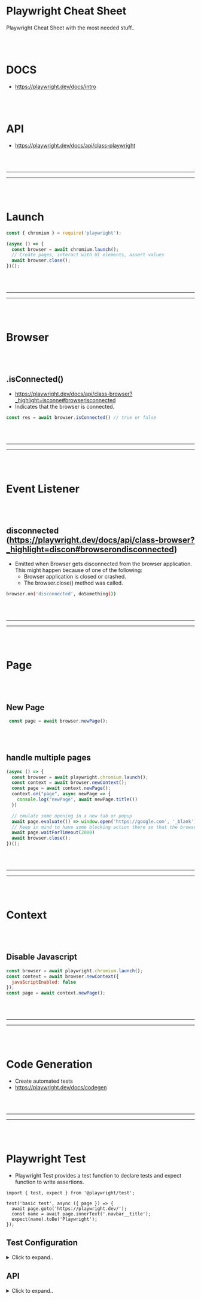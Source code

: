 # Playwright Cheat Sheet
Playwright Cheat Sheet with the most needed stuff..


<br><br>

# DOCS
- https://playwright.dev/docs/intro

<br><br>

# API
- https://playwright.dev/docs/api/class-playwright


















<br><br>
_________________________________________________
_________________________________________________
<br><br>


# Launch
```javascript
const { chromium } = require('playwright');

(async () => {
  const browser = await chromium.launch();
  // Create pages, interact with UI elements, assert values
  await browser.close();
})();
```



















<br><br>
 _____________________________________________________
 _____________________________________________________
<br><br>



# Browser

<br><br>

## .isConnected()
- https://playwright.dev/docs/api/class-browser?_highlight=isconne#browserisconnected
- Indicates that the browser is connected.
```javascript
const res = await browser.isConnected() // true or false
```  





























<br><br>
 _____________________________________________________
 _____________________________________________________
<br><br>



# Event Listener

<br><br>

## disconnected (https://playwright.dev/docs/api/class-browser?_highlight=discon#browserondisconnected)
- Emitted when Browser gets disconnected from the browser application. This might happen because of one of the following:
  - Browser application is closed or crashed.
  - The browser.close() method was called.
```bash
browser.on('disconnected', doSomething())
```








































<br><br>
_________________________________________________
_________________________________________________
<br><br>


# Page


<br><br>


## New Page
```javascript
 const page = await browser.newPage();
```

<br><br>

## handle multiple pages
```javascript
(async () => {
  const browser = await playwright.chromium.launch();
  const context = await browser.newContext();
  const page = await context.newPage();
  context.on("page", async newPage => {
    console.log("newPage", await newPage.title())
  })

  // emulate some opening in a new tab or popup
  await page.evaluate(() => window.open('https://google.com', '_blank'))
  // Keep in mind to have some blocking action there so that the browser won't be closed. In this case we are just waiting 2 seconds.
  await page.waitForTimeout(2000)
  await browser.close();
})();
```









































<br><br>
_________________________________________________
_________________________________________________
<br><br>


# Context


<br><br>


## Disable Javascript
```javascript
const browser = await playwright.chromium.launch();
const context = await browser.newContext({
  javaScriptEnabled: false
});
const page = await context.newPage();
```



















<br><br>
_________________________________________________
_________________________________________________
<br><br>


# Code Generation
- Create automated tests
- https://playwright.dev/docs/codegen






















<br><br>
_________________________________________________
_________________________________________________
<br><br>




# Playwright Test
- Playwright Test provides a test function to declare tests and expect function to write assertions.

```
import { test, expect } from '@playwright/test';

test('basic test', async ({ page }) => {
  await page.goto('https://playwright.dev/');
  const name = await page.innerText('.navbar__title');
  expect(name).toBe('Playwright');
});
```









## Test Configuration

<details><summary>Click to expand..</summary>


## Grundlegende Konfiguration (`Basic Configuration`)

Einige der gebräuchlichsten Konfigurationsoptionen.

```typescript
// playwright.config.ts
import { defineConfig, devices } from '@playwright/test';

export default defineConfig({
  // Verzeichnis für Testdateien, relativ zu dieser Konfigurationsdatei.
  testDir: 'tests',

  // Alle Tests parallel ausführen.
  fullyParallel: true,

  // Build auf CI fehlschlagen lassen, wenn versehentlich test.only im Quellcode vergessen wurde.
  forbidOnly: !!process.env.CI,

  // Wiederholungsversuche nur auf CI.
  retries: process.env.CI ? 2 : 0,

  // Parallele Tests auf CI deaktivieren (Anzahl der Worker begrenzen).
  workers: process.env.CI ? 1 : undefined,

  // Zu verwendender Reporter.
  reporter: 'html',

  use: {
    // Basis-URL für Aktionen wie `await page.goto('/')`.
    baseURL: 'http://localhost:3000',

    // Trace sammeln, wenn ein fehlgeschlagener Test wiederholt wird.
    trace: 'on-first-retry',
  },
  // Projekte für wichtige Browser konfigurieren.
  projects: [
    {
      name: 'chromium',
      use: { ...devices['Desktop Chrome'] },
    },
    // Weitere Browser wie Firefox, WebKit können hier hinzugefügt werden
    // {
    //   name: 'firefox',
    //   use: { ...devices['Desktop Firefox'] },
    // },
    // {
    //   name: 'webkit',
    //   use: { ...devices['Desktop Safari'] },
    // },
  ],
  // Lokalen Entwicklungsserver vor dem Start der Tests ausführen.
  webServer: {
    command: 'npm run start',
    url: 'http://localhost:3000',
    reuseExistingServer: !process.env.CI,
  },
});
```

| Option                   | Beschreibung                                                                                                                                                              |
| :----------------------- | :------------------------------------------------------------------------------------------------------------------------------------------------------------------------ |
| `testConfig.testDir`     | Verzeichnis mit den Testdateien.                                                                                                                                          |
| `testConfig.fullyParallel`| Lässt alle Tests in allen Dateien parallel laufen. Siehe [Parallelism and Sharding](https://playwright.dev/docs/test-parallel) für mehr Details.                         |
| `testConfig.forbidOnly`  | Ob mit einem Fehler beendet werden soll, wenn Tests als `test.only` markiert sind. Nützlich auf CI.                                                                         |
| `testConfig.retries`     | Die maximale Anzahl von Wiederholungsversuchen pro Test. Siehe [Test Retries](https://playwright.dev/docs/test-retries) für mehr Details.                                  |
| `testConfig.workers`     | Die maximale Anzahl gleichzeitiger Worker-Prozesse für die Parallelisierung von Tests. Kann auch als Prozentsatz der logischen CPU-Kerne festgelegt werden, z.B. `'50%'`. Siehe [Parallelism and Sharding](https://playwright.dev/docs/test-parallel). |
| `testConfig.reporter`    | Zu verwendender Reporter. Siehe [Test Reporters](https://playwright.dev/docs/test-reporters) für verfügbare Reporter.                                                     |
| `testConfig.use`         | Globaler Satz von Optionen, die an `BrowserContext` und `Page` übergeben werden. Optionen in `use{}`.                                                                     |
| `testConfig.projects`    | Tests in mehreren Konfigurationen oder auf mehreren Browsern ausführen.                                                                                                   |
| `testConfig.webServer`   | Um einen Server während der Tests zu starten, verwende die `webServer`-Option.                                                                                           |

---

## Tests Filtern (`Filtering Tests`)

Filtere Tests nach Glob-Mustern oder regulären Ausdrücken.

```typescript
// playwright.config.ts
import { defineConfig } from '@playwright/test';

export default defineConfig({
  // Glob-Muster oder reguläre Ausdrücke, um Testdateien zu ignorieren.
  testIgnore: '*test-assets', // z.B. '*test-assets/**' oder /.*test-assets.*/

  // Glob-Muster oder reguläre Ausdrücke, die auf Testdateien passen.
  testMatch: '*todo-tests/*.spec.ts', // z.B. /.*todo-tests\/.*\.spec\.ts/
});
```

| Option                  | Beschreibung                                                                                                                                                           |
| :---------------------- | :--------------------------------------------------------------------------------------------------------------------------------------------------------------------- |
| `testConfig.testIgnore` | Glob-Muster oder reguläre Ausdrücke, die beim Suchen nach Testdateien ignoriert werden sollen. Zum Beispiel `'*test-assets'` oder `['**/test-assets/**', '**/data/**']`. |
| `testConfig.testMatch`  | Glob-Muster oder reguläre Ausdrücke, die auf Testdateien passen. Zum Beispiel `'*todo-tests/*.spec.ts'`. Standardmäßig führt Playwright `.*(test\|spec)\.(js\|ts\|mjs)` Dateien aus. |

---

## Erweiterte Konfiguration (`Advanced Configuration`)

```typescript
// playwright.config.ts
import { defineConfig } from '@playwright/test';

export default defineConfig({
  // Ordner für Testartefakte wie Screenshots, Videos, Traces usw.
  outputDir: 'test-results',

  // Pfad zu den globalen Setup-Dateien.
  globalSetup: require.resolve('./global-setup'), // z.B. './global-setup.ts'

  // Pfad zu den globalen Teardown-Dateien.
  globalTeardown: require.resolve('./global-teardown'), // z.B. './global-teardown.ts'

  // Jeder Test erhält 30 Sekunden Zeit.
  timeout: 30000, // 30 Sekunden
});
```

| Option                     | Beschreibung                                                                                                                                                                                                |
| :------------------------- | :---------------------------------------------------------------------------------------------------------------------------------------------------------------------------------------------------------- |
| `testConfig.outputDir`     | Ordner für Testartefakte wie Screenshots, Videos, Traces usw. Standardmäßig `test-results`.                                                                                                               |
| `testConfig.globalSetup`   | Pfad zur globalen Setup-Datei. Diese Datei wird vor allen Tests `require`d und ausgeführt. Sie muss eine einzelne Funktion exportieren (kann `async` sein).                                                  |
| `testConfig.globalTeardown`| Pfad zur globalen Teardown-Datei. Diese Datei wird nach allen Tests `require`d und ausgeführt. Sie muss eine einzelne Funktion exportieren (kann `async` sein).                                                |
| `testConfig.timeout`       | Playwright erzwingt ein Timeout für jeden Test, standardmäßig 30 Sekunden. Die vom Test selbst, von Test-Fixtures und `beforeEach`-Hooks verbrachte Zeit ist im Test-Timeout enthalten. `0` deaktiviert das Timeout. |

---

## Expect-Optionen (`Expect Options`)

Konfiguration für die `expect`-Assertionsbibliothek.

```typescript
// playwright.config.ts
import { defineConfig } from '@playwright/test';

export default defineConfig({
  expect: {
    // Maximale Zeit, die expect() auf die Erfüllung der Bedingung warten soll.
    timeout: 5000, // 5 Sekunden

    toHaveScreenshot: {
      // Eine akzeptable Anzahl von Pixeln, die unterschiedlich sein dürfen, standardmäßig nicht gesetzt.
      maxDiffPixels: 10,
    },

    toMatchSnapshot: {
      // Ein akzeptables Verhältnis von unterschiedlichen Pixeln zur
      // Gesamtanzahl der Pixel, zwischen 0 und 1.
      maxDiffPixelRatio: 0.1,
    },
  },
});
```

| Option                                    | Beschreibung                                                                                                                                                                                                                       |
| :---------------------------------------- | :--------------------------------------------------------------------------------------------------------------------------------------------------------------------------------------------------------------------------------- |
| `testConfig.expect.timeout`               | Web-First-Assertions wie `expect(locator).toHaveText()` haben standardmäßig ein separates Timeout von 5 Sekunden. Dies ist die maximale Zeit, die `expect()` auf die Erfüllung der Bedingung warten soll. [Mehr erfahren](https://playwright.dev/docs/test-timeouts). |
| `testConfig.expect.toHaveScreenshot`      | Konfiguration für die Methode `expect(locatorOrPage).toHaveScreenshot()`. Enthält Optionen wie `maxDiffPixels`, `maxDiffPixelRatio`, `threshold`.                                                                                 |
| `testConfig.expect.toHaveScreenshot.maxDiffPixels` | Eine akzeptable absolute Anzahl von Pixeln, die unterschiedlich sein dürfen.                                                                                                                                                   |
| `testConfig.expect.toMatchSnapshot`       | Konfiguration für die Methode `expect(value).toMatchSnapshot()`. Enthält Optionen wie `maxDiffPixels`, `maxDiffPixelRatio`, `threshold`.                                                                                           |
| `testConfig.expect.toMatchSnapshot.maxDiffPixelRatio` | Ein akzeptables Verhältnis (zwischen 0 und 1) von unterschiedlichen Pixeln zur Gesamtanzahl der Pixel.                                                                                                                   |


</details>





## API

<details><summary>Click to expand..</summary>

## Grundlagen

**Import:**
```javascript
import { test, expect } from '@playwright/test';
```

**Beispielhafter Test:**
```javascript
test('basic test', async ({ page }) => {
  await page.goto('https://playwright.dev/');
  const name = await page.innerText('.navbar__title');
  expect(name).toBe('Playwright');
});
```

---

## `test` (Methode)
_Hinzugefügt in: v1.10_

Deklariert einen Test.

### Signaturen
```javascript
test(title, body)
test(title, details, body)
```

### Usage
```javascript
import { test, expect } from '@playwright/test';

test('basic test', async ({ page }) => {
  await page.goto('https://playwright.dev/');
  // ...
});
```

### Tags
Tests können durch zusätzliche Testdetails getaggt werden. Alternativ können Tags in den Testtitel aufgenommen werden. Jeder Tag muss mit `@` beginnen.

```javascript
import { test, expect } from '@playwright/test';

test('basic test', {
  tag: '@smoke',
}, async ({ page }) => {
  await page.goto('https://playwright.dev/');
  // ...
});

test('another test @smoke', async ({ page }) => {
  await page.goto('https://playwright.dev/');
  // ...
});
```
Test-Tags werden im Testbericht angezeigt und sind über `TestCase.tags` für benutzerdefinierte Reporter verfügbar.
Tests können über ihre Tags gefiltert werden:
*   In der Kommandozeile.
*   In der Konfiguration mit `testConfig.grep` und `testProject.grep`.
*   [Mehr über Tagging erfahren](https://playwright.dev/docs/test-annotations#tagging).

### Annotations
Tests können durch zusätzliche Testdetails annotiert werden.

```javascript
import { test, expect } from '@playwright/test';

test('basic test', {
  annotation: {
    type: 'issue',
    description: 'https://github.com/microsoft/playwright/issues/23180',
  },
}, async ({ page }) => {
  await page.goto('https://playwright.dev/');
  // ...
});
```
Test-Annotationen werden im Testbericht angezeigt und sind über `TestCase.annotations` für benutzerdefinierte Reporter verfügbar. Annotationen können auch zur Laufzeit durch Manipulation von `testInfo.annotations` hinzugefügt werden.
*   [Mehr über Test-Annotationen erfahren](https://playwright.dev/docs/test-annotations).

### Argumente
*   **`title`**: `string`
    *   Testtitel.
*   **`details`**: `Object` (optional) _Hinzugefügt in: v1.42_
    *   Zusätzliche Testdetails.
    *   **`tag`**: `string | Array<string>` (optional)
        *   Ein oder mehrere Tags.
    *   **`annotation`**: `Object | Array<Object>` (optional)
        *   Eine oder mehrere Annotationen.
        *   **`type`**: `string`
            *   Annotationstyp, z.B. 'issue'.
        *   **`description`**: `string` (optional)
            *   Optionale Annotationsbeschreibung, z.B. eine Issue-URL.
*   **`body`**: `function(Fixtures, TestInfo)`
    *   Testkörper, der ein oder zwei Argumente akzeptiert: ein Objekt mit Fixtures und optional `TestInfo`.

---

## `test.afterAll` (Hook)
_Hinzugefügt in: v1.10_

Deklariert einen `afterAll`-Hook, der einmal pro Worker nach allen Tests ausgeführt wird.
*   Wenn in einer Testdatei aufgerufen, läuft er nach allen Tests in dieser Datei.
*   Wenn innerhalb einer `test.describe()`-Gruppe aufgerufen, läuft er nach allen Tests in dieser Gruppe.

### Signaturen
```javascript
test.afterAll(hookFunction)
test.afterAll(title, hookFunction)
```

### Usage
```javascript
test.afterAll(async () => {
  console.log('Done with tests');
  // ...
});

// Alternativ mit Titel:
test.afterAll('Teardown', async () => {
  console.log('Done with tests');
  // ...
});
```

### Argumente
*   **`title`**: `string` (optional) _Hinzugefügt in: v1.38_
    *   Hook-Titel.
*   **`hookFunction`**: `function(Fixtures, TestInfo)`
    *   Hook-Funktion, die ein oder zwei Argumente akzeptiert: ein Objekt mit Worker-Fixtures und optional `TestInfo`.

### Details
*   Mehrere `afterAll`-Hooks werden in der Reihenfolge ihrer Registrierung ausgeführt.
*   Der Worker-Prozess wird bei Testfehlschlägen neu gestartet, und der `afterAll`-Hook läuft erneut im neuen Worker. [Mehr über Worker und Fehlschläge](https://playwright.dev/docs/test-parallel#worker-process-isolation).
*   Playwright führt weiterhin alle anwendbaren Hooks aus, auch wenn einige fehlgeschlagen sind.

---

## `test.afterEach` (Hook)
_Hinzugefügt in: v1.10_

Deklariert einen `afterEach`-Hook, der nach jedem Test ausgeführt wird.
*   Wenn in einer Testdatei aufgerufen, läuft er nach jedem Test in dieser Datei.
*   Wenn innerhalb einer `test.describe()`-Gruppe aufgerufen, läuft er nach jedem Test in dieser Gruppe.
*   Kann auf dieselben Fixtures wie der Testkörper und auf das `TestInfo`-Objekt zugreifen.

### Signaturen
```javascript
test.afterEach(hookFunction)
test.afterEach(title, hookFunction)
```

### Usage
```javascript
// example.spec.ts
import { test, expect } from '@playwright/test';

test.afterEach(async ({ page }, testInfo) => { // Korrigiert, um testInfo zu verwenden
  console.log(`Finished ${testInfo.title} with status ${testInfo.status}`);

  if (testInfo.status !== testInfo.expectedStatus)
    console.log(`Did not run as expected, ended up at ${page.url()}`);
});

test('my test', async ({ page }) => {
  // ...
});

// Alternativ mit Titel:
test.afterEach('Status check', async ({ page }, testInfo) => { // Korrigiert, um testInfo zu verwenden
  if (testInfo.status !== testInfo.expectedStatus)
    console.log(`Did not run as expected, ended up at ${page.url()}`);
});
```

### Argumente
*   **`title`**: `string` (optional) _Hinzugefügt in: v1.38_
    *   Hook-Titel.
*   **`hookFunction`**: `function(Fixtures, TestInfo)`
    *   Hook-Funktion, die ein oder zwei Argumente akzeptiert: ein Objekt mit Fixtures und optional `TestInfo`.

### Details
*   Mehrere `afterEach`-Hooks werden in der Reihenfolge ihrer Registrierung ausgeführt.
*   Playwright führt weiterhin alle anwendbaren Hooks aus, auch wenn einige fehlgeschlagen sind.

---

## `test.beforeAll` (Hook)
_Hinzugefügt in: v1.10_

Deklariert einen `beforeAll`-Hook, der einmal pro Worker-Prozess vor allen Tests ausgeführt wird.
*   Wenn in einer Testdatei aufgerufen, läuft er vor allen Tests in dieser Datei.
*   Wenn innerhalb einer `test.describe()`-Gruppe aufgerufen, läuft er vor allen Tests in dieser Gruppe.
*   `test.afterAll()` kann verwendet werden, um Ressourcen abzubauen, die in `beforeAll` eingerichtet wurden.

### Signaturen
```javascript
test.beforeAll(hookFunction)
test.beforeAll(title, hookFunction)
```

### Usage
```javascript
// example.spec.ts
import { test, expect } from '@playwright/test';

test.beforeAll(async () => {
  console.log('Before tests');
});

test.afterAll(async () => {
  console.log('After tests');
});

test('my test', async ({ page }) => {
  // ...
});

// Alternativ mit Titel:
test.beforeAll('Setup', async () => {
  console.log('Before tests');
});
```

### Argumente
*   **`title`**: `string` (optional) _Hinzugefügt in: v1.38_
    *   Hook-Titel.
*   **`hookFunction`**: `function(Fixtures, TestInfo)`
    *   Hook-Funktion, die ein oder zwei Argumente akzeptiert: ein Objekt mit Worker-Fixtures und optional `TestInfo`.

### Details
*   Mehrere `beforeAll`-Hooks werden in der Reihenfolge ihrer Registrierung ausgeführt.
*   Der Worker-Prozess wird bei Testfehlschlägen neu gestartet, und der `beforeAll`-Hook läuft erneut im neuen Worker. [Mehr über Worker und Fehlschläge](https://playwright.dev/docs/test-parallel#worker-process-isolation).
*   Playwright führt weiterhin alle anwendbaren Hooks aus, auch wenn einige fehlgeschlagen sind.

---

## `test.beforeEach` (Hook)
_Hinzugefügt in: v1.10_

Deklariert einen `beforeEach`-Hook, der vor jedem Test ausgeführt wird.
*   Wenn in einer Testdatei aufgerufen, läuft er vor jedem Test in dieser Datei.
*   Wenn innerhalb einer `test.describe()`-Gruppe aufgerufen, läuft er vor jedem Test in dieser Gruppe.
*   Kann auf dieselben Fixtures wie der Testkörper und auf das `TestInfo`-Objekt zugreifen.
*   `test.afterEach()` kann verwendet werden, um Ressourcen abzubauen, die in `beforeEach` eingerichtet wurden.

### Signaturen
```javascript
test.beforeEach(hookFunction)
test.beforeEach(title, hookFunction)
```

### Usage
```javascript
// example.spec.ts
import { test, expect } from '@playwright/test';

test.beforeEach(async ({ page }, testInfo) => { // Korrigiert, um testInfo zu verwenden
  console.log(`Running ${testInfo.title}`);
  await page.goto('https://my.start.url/');
});

test('my test', async ({ page }) => {
  expect(page.url()).toBe('https://my.start.url/');
});

// Alternativ mit Titel:
test.beforeEach('Open start URL', async ({ page }, testInfo) => { // Korrigiert, um testInfo zu verwenden
  console.log(`Running ${testInfo.title}`);
  await page.goto('https://my.start.url/');
});
```

### Argumente
*   **`title`**: `string` (optional) _Hinzugefügt in: v1.38_
    *   Hook-Titel.
*   **`hookFunction`**: `function(Fixtures, TestInfo)`
    *   Hook-Funktion, die ein oder zwei Argumente akzeptiert: ein Objekt mit Fixtures und optional `TestInfo`.

### Details
*   Mehrere `beforeEach`-Hooks werden in der Reihenfolge ihrer Registrierung ausgeführt.
*   Playwright führt weiterhin alle anwendbaren Hooks aus, auch wenn einige fehlgeschlagen sind.

---

## `test.describe` (Methode)
_Hinzugefügt in: v1.10_

Deklariert eine Gruppe von Tests.

### Signaturen
```javascript
test.describe(title, callback)
test.describe(callback)
test.describe(title, details, callback)
```

### Usage
**Gruppe mit Titel:**
```javascript
test.describe('two tests', () => {
  test('one', async ({ page }) => {
    // ...
  });

  test('two', async ({ page }) => {
    // ...
  });
});
```

**Anonyme Gruppe:**
Nützlich, um einer Gruppe von Tests eine gemeinsame Option mit `test.use()` zu geben.
```javascript
test.describe(() => {
  test.use({ colorScheme: 'dark' });

  test('one', async ({ page }) => {
    // ...
  });

  test('two', async ({ page }) => {
    // ...
  });
});
```

### Tags
Alle Tests in einer Gruppe können durch zusätzliche Details getaggt werden. Jeder Tag muss mit `@` beginnen.
```javascript
import { test, expect } from '@playwright/test';

test.describe('two tagged tests', {
  tag: '@smoke',
}, () => {
  test('one', async ({ page }) => {
    // ...
  });

  test('two', async ({ page }) => {
    // ...
  });
});
```
*   [Mehr über Tagging erfahren](https://playwright.dev/docs/test-annotations#tagging).

### Annotations
Alle Tests in einer Gruppe können durch zusätzliche Details annotiert werden.
```javascript
import { test, expect } from '@playwright/test';

test.describe('two annotated tests', {
  annotation: {
    type: 'issue',
    description: 'https://github.com/microsoft/playwright/issues/23180',
  },
}, () => {
  test('one', async ({ page }) => {
    // ...
  });

  test('two', async ({ page }) => {
    // ...
  });
});
```
*   [Mehr über Test-Annotationen erfahren](https://playwright.dev/docs/test-annotations).

### Argumente
*   **`title`**: `string` (optional)
    *   Gruppentitel.
*   **`details`**: `Object` (optional) _Hinzugefügt in: v1.42_
    *   Zusätzliche Details für alle Tests in der Gruppe.
    *   **`tag`**: `string | Array<string>` (optional)
    *   **`annotation`**: `Object | Array<Object>` (optional)
        *   **`type`**: `string`
        *   **`description`**: `string` (optional)
*   **`callback`**: `function`
    *   Ein Callback, der sofort beim Aufruf von `test.describe()` ausgeführt wird. Alle in diesem Callback deklarierten Tests gehören zur Gruppe.

---

## `test.describe.configure` (Methode)
_Hinzugefügt in: v1.10_

Konfiguriert den umschließenden Geltungsbereich. Kann auf oberster Ebene oder innerhalb eines `describe` ausgeführt werden. Die Konfiguration gilt für den gesamten Geltungsbereich, unabhängig davon, ob sie vor oder nach der Testdeklaration ausgeführt wird.
*   [Mehr über Ausführungsmodi](https://playwright.dev/docs/test-parallel#execution-modes).

### Usage
**Tests parallel ausführen:**
```javascript
// Alle Tests in der Datei gleichzeitig mit parallelen Workern ausführen.
test.describe.configure({ mode: 'parallel' });
test('runs in parallel 1', async ({ page }) => {});
test('runs in parallel 2', async ({ page }) => {});
```

**Tests in Reihenfolge ausführen, jeden fehlgeschlagenen Test unabhängig wiederholen (Standardmodus):**
```javascript
// Tests in dieser Datei laufen nacheinander. Wiederholungen, falls vorhanden, laufen unabhängig.
test.describe.configure({ mode: 'default' });
test('runs first', async ({ page }) => {});
test('runs second', async ({ page }) => {});
```

**Tests seriell ausführen, Wiederholung von Anfang an. Wenn ein serieller Test fehlschlägt, werden alle nachfolgenden Tests übersprungen:**
> **Hinweis:** Die serielle Ausführung wird nicht empfohlen. Es ist normalerweise besser, Tests isoliert zu gestalten, damit sie unabhängig ausgeführt werden können.
```javascript
// Tests als voneinander abhängig annotieren.
test.describe.configure({ mode: 'serial' });
test('runs first', async ({ page }) => {});
test('runs second', async ({ page }) => {});
```

**Wiederholungen und Timeout für jeden Test konfigurieren:**
```javascript
// Jeder Test in der Datei wird zweimal wiederholt und hat ein Timeout von 20 Sekunden.
test.describe.configure({ retries: 2, timeout: 20000 }); // 20_000 ist 20000
test('runs first', async ({ page }) => {});
test('runs second', async ({ page }) => {});
```

**Mehrere `describe`-Blöcke parallel ausführen, aber Tests innerhalb jedes `describe`-Blocks in Reihenfolge:**
```javascript
test.describe.configure({ mode: 'parallel' });

test.describe('A, runs in parallel with B', () => {
  test.describe.configure({ mode: 'default' });
  test('in order A1', async ({ page }) => {});
  test('in order A2', async ({ page }) => {});
});

test.describe('B, runs in parallel with A', () => {
  test.describe.configure({ mode: 'default' });
  test('in order B1', async ({ page }) => {});
  test('in order B2', async ({ page }) => {});
});
```

### Argumente
*   **`options`**: `Object` (optional)
    *   **`mode`**: `"default" | "parallel" | "serial"` (optional)
        *   Ausführungsmodus. [Mehr erfahren](https://playwright.dev/docs/test-parallel#execution-modes).
    *   **`retries`**: `number` (optional) _Hinzugefügt in: v1.28_
        *   Die Anzahl der Wiederholungen für jeden Test.
    *   **`timeout`**: `number` (optional) _Hinzugefügt in: v1.28_
        *   Timeout für jeden Test in Millisekunden. Überschreibt `testProject.timeout` und `testConfig.timeout`.

---

## `test.describe.fixme` (Methode)
_Hinzugefügt in: v1.25_

Deklariert eine Testgruppe ähnlich wie `test.describe()`. Tests in dieser Gruppe werden als "fixme" markiert und nicht ausgeführt.

### Signaturen
```javascript
test.describe.fixme(title, callback)
test.describe.fixme(callback)
test.describe.fixme(title, details, callback)
```

### Usage
```javascript
test.describe.fixme('broken tests that should be fixed', () => {
  test('example', async ({ page }) => {
    // Dieser Test wird nicht ausgeführt
  });
});

// Ohne Titel:
test.describe.fixme(() => {
  // ...
});
```

### Argumente
*   **`title`**: `string` (optional)
    *   Gruppentitel.
*   **`details`**: `Object` (optional) _Hinzugefügt in: v1.42_
    *   Siehe `test.describe()` für Detailbeschreibung (tag, annotation).
    *   **`tag`**: `string | Array<string>` (optional)
    *   **`annotation`**: `Object | Array<Object>` (optional)
        *   **`type`**: `string`
        *   **`description`**: `string` (optional)
*   **`callback`**: `function`
    *   Ein Callback, der sofort beim Aufruf von `test.describe.fixme()` ausgeführt wird. Alle in diesem Callback hinzugefügten Tests gehören zur Gruppe und werden nicht ausgeführt.

---

## `test.describe.only` (Methode)
_Hinzugefügt in: v1.10_

Deklariert eine fokussierte Testgruppe. Wenn es fokussierte Tests oder Suiten gibt, werden nur diese ausgeführt.

### Signaturen
```javascript
test.describe.only(title, callback)
test.describe.only(callback)
test.describe.only(title, details, callback)
```

### Usage
```javascript
test.describe.only('focused group', () => {
  test('in the focused group', async ({ page }) => {
    // Dieser Test wird ausgeführt
  });
});
test('not in the focused group', async ({ page }) => {
  // Dieser Test wird nicht ausgeführt
});

// Ohne Titel:
test.describe.only(() => {
  // ...
});
```

### Argumente
*   **`title`**: `string` (optional)
    *   Gruppentitel.
*   **`details`**: `Object` (optional) _Hinzugefügt in: v1.42_
    *   Siehe `test.describe()` für Detailbeschreibung (tag, annotation).
    *   **`tag`**: `string | Array<string>` (optional)
    *   **`annotation`**: `Object | Array<Object>` (optional)
        *   **`type`**: `string`
        *   **`description`**: `string` (optional)
*   **`callback`**: `function`
    *   Ein Callback, der sofort beim Aufruf von `test.describe.only()` ausgeführt wird. Alle in diesem Callback hinzugefügten Tests gehören zur Gruppe.

---

## `test.describe.skip` (Methode)
_Hinzugefügt in: v1.10_

Deklariert eine übersprungene Testgruppe, ähnlich wie `test.describe()`. Tests in der übersprungenen Gruppe werden niemals ausgeführt.

### Signaturen
```javascript
test.describe.skip(title, callback) // Der Text sagt: test.describe.skip(title) - aber das macht ohne callback wenig Sinn für eine Gruppe. Ich nehme an, es ist ein Tippfehler und sollte title, callback sein oder title, details, callback, wenn details optional ist. Das callback Argument fehlt auch in der Beschreibung der Argumente für diese Signatur.
test.describe.skip(title) // Diese Signatur ist im Text vorhanden, aber das callback Argument fehlt in der Argumentbeschreibung.
test.describe.skip(title, details, callback)
```
> Anmerkung: Die offizielle Doku listet `test.describe.skip(title)` und `test.describe.skip(title, callback)` und `test.describe.skip(title, details, callback)`. Die Variante `test.describe.skip(callback)` (ohne Titel) ist auch implizit möglich, wie bei den anderen `describe` Varianten.

Ich werde die vom Text bereitgestellten und die logisch sinnvollen Signaturen auflisten:
```javascript
test.describe.skip(title, callback)
test.describe.skip(callback) // Implizit durch Analogie
test.describe.skip(title, details, callback)
test.describe.skip(title) // Deklariert eine leere übersprungene Gruppe, kann aber auch als bedingtes Überspringen interpretiert werden. Besser explizit sein.
```


### Usage
```javascript
test.describe.skip('skipped group', () => {
  test('example', async ({ page }) => {
    // Dieser Test wird nicht ausgeführt
  });
});

// Ohne Titel (implizit):
test.describe.skip(() => {
  // ...
});
```

### Argumente
*   **`title`**: `string` (optional, aber für die Variante `test.describe.skip(title)` erforderlich)
    *   Gruppentitel.
*   **`details`**: `Object` (optional) _Hinzugefügt in: v1.42_
    *   Siehe `test.describe()` für Detailbeschreibung (tag, annotation).
    *   **`tag`**: `string | Array<string>` (optional)
    *   **`annotation`**: `Object | Array<Object>` (optional)
        *   **`type`**: `string`
        *   **`description`**: `string` (optional)
*   **`callback`**: `function`
    *   Ein Callback, der sofort beim Aufruf von `test.describe.skip()` ausgeführt wird. Alle in diesem Callback hinzugefügten Tests gehören zur Gruppe und werden nicht ausgeführt.

---

## `test.extend` (Methode)
_Hinzugefügt in: v1.10_

Erweitert das `test`-Objekt durch Definition von Fixtures und/oder Optionen, die in den Tests verwendet werden können.

### Usage
**1. Fixture und/oder Option definieren:**
```typescript
// my-test.ts
import { test as base } from '@playwright/test';
import { TodoPage } from './todo-page'; // Angenommene Hilfsklasse

export type Options = { defaultItem: string };

// Erweitere den Basistest um eine "defaultItem"-Option und eine "todoPage"-Fixture.
export const test = base.extend<Options & { todoPage: TodoPage }>({
  // Definiere eine Option und gib einen Standardwert an.
  defaultItem: ['Do stuff', { option: true }],

  // Definiere eine Fixture. Beachte, dass sie die eingebaute "page"-Fixture
  // und die neue Option "defaultItem" verwenden kann.
  todoPage: async ({ page, defaultItem }, use) => {
    const todoPage = new TodoPage(page);
    await todoPage.goto();
    await todoPage.addToDo(defaultItem);
    await use(todoPage);
    await todoPage.removeAll(); // Beispielhafter Aufräumschritt
  },
});
```

**2. Fixture im Test verwenden:**
```typescript
// example.spec.ts
import { test } from './my-test';

test('test 1', async ({ todoPage }) => {
  await todoPage.addToDo('my todo');
  // ...
});
```

**3. Option in der Konfigurationsdatei konfigurieren:**
```typescript
// playwright.config.ts
import { defineConfig } from '@playwright/test';
import type { Options } from './my-test'; // Pfad zu deiner Test-Erweiterung

export default defineConfig<Options>({ // Typisiere defineConfig mit deinen Optionen
  projects: [
    {
      name: 'shopping',
      use: { defaultItem: 'Buy milk' },
    },
    {
      name: 'wellbeing',
      use: { defaultItem: 'Exercise!' },
    },
  ]
});
```
*   [Mehr über Fixtures und Parametrisierung von Tests erfahren](https://playwright.dev/docs/test-fixtures).

### Argumente
*   **`fixtures`**: `Object`
    *   Ein Objekt, das Fixtures und/oder Optionen enthält. [Mehr über das Fixture-Format](https://playwright.dev/docs/test-fixtures#introduction).

### Returns
*   `Test`

---

## `test.fail` (Methode)
_Hinzugefügt in: v1.10_

Markiert einen Test als "sollte fehlschlagen". Playwright führt diesen Test aus und stellt sicher, dass er tatsächlich fehlschlägt. Nützlich zu Dokumentationszwecken, um anzuerkennen, dass eine Funktionalität defekt ist, bis sie behoben wird.

### Signaturen
**Um einen "fehlgeschlagenen" Test zu deklarieren:**
```javascript
test.fail(title, body)
test.fail(title, details, body)
```
**Um einen Test zur Laufzeit als "fehlgeschlagen" zu annotieren:**
```javascript
test.fail(condition, description)
test.fail(callback, description)
test.fail()
```

### Usage
**Deklarieren eines Tests als fehlschlagend:**
```javascript
import { test, expect } from '@playwright/test';

test.fail('not yet ready', async ({ page }) => {
  // ...
});
```

**Bedingtes Markieren als fehlschlagend im Testkörper:**
```javascript
import { test, expect } from '@playwright/test';

test('fail in WebKit', async ({ page, browserName }) => {
  test.fail(browserName === 'webkit', 'This feature is not implemented for Mac yet');
  // ...
});
```

**Bedingtes Markieren aller Tests in einer Datei oder `test.describe()`-Gruppe:**
```javascript
import { test, expect } from '@playwright/test';

test.fail(({ browserName }) => browserName === 'webkit', 'not implemented yet');

test('fail in WebKit 1', async ({ page }) => {
  // ...
});
test('fail in WebKit 2', async ({ page }) => {
  // ...
});
```

**`test.fail()` ohne Argumente (weniger empfohlen):**
```javascript
import { test, expect } from '@playwright/test';

test('less readable', async ({ page }) => {
  test.fail();
  // ...
});
```

### Argumente
*   **`title`**: `string` (optional) _Hinzugefügt in: v1.42_
    *   Testtitel.
*   **`details`**: `Object` (optional) _Hinzugefügt in: v1.42_
    *   Siehe `test()` für Detailbeschreibung (tag, annotation).
    *   **`tag`**: `string | Array<string>` (optional)
    *   **`annotation`**: `Object | Array<Object>` (optional)
        *   **`type`**: `string`
        *   **`description`**: `string` (optional)
*   **`body`**: `function(Fixtures, TestInfo)` (optional) _Hinzugefügt in: v1.42_
    *   Testkörper.
*   **`condition`**: `boolean` (optional)
    *   Test wird als "sollte fehlschlagen" markiert, wenn die Bedingung `true` ist.
*   **`callback`**: `function(Fixtures):boolean` (optional)
    *   Eine Funktion, die basierend auf Test-Fixtures zurückgibt, ob der Test als "sollte fehlschlagen" markiert werden soll.
*   **`description`**: `string` (optional)
    *   Optionale Beschreibung, die im Testbericht angezeigt wird.

---

## `test.fail.only` (Methode)
_Hinzugefügt in: v1.49_

Ermöglicht das Fokussieren auf einen bestimmten Test, von dem erwartet wird, dass er fehlschlägt. Besonders nützlich beim Debuggen eines fehlschlagenden Tests oder bei der Arbeit an einem bestimmten Problem.

### Signaturen
**Um einen fokussierten "fehlgeschlagenen" Test zu deklarieren:**
```javascript
test.fail.only(title, body)
test.fail.only(title, details, body)
```

### Usage
```javascript
import { test, expect } from '@playwright/test';

test.fail.only('focused failing test', async ({ page }) => {
  // Von diesem Test wird erwartet, dass er fehlschlägt
});
test('not in the focused group', async ({ page }) => {
  // Dieser Test wird nicht ausgeführt
});
```

### Argumente
*   **`title`**: `string` (optional, aber empfohlen)
    *   Testtitel.
*   **`details`**: `Object` (optional)
    *   Siehe `test.describe()` für Detailbeschreibung (tag, annotation).
    *   **`tag`**: `string | Array<string>` (optional)
    *   **`annotation`**: `Object | Array<Object>` (optional)
        *   **`type`**: `string`
        *   **`description`**: `string` (optional)
*   **`body`**: `function(Fixtures, TestInfo)` (optional, aber für eine Deklaration erforderlich)
    *   Testkörper.

---

## `test.fixme` (Methode)
_Hinzugefügt in: v1.10_

Markiert einen Test als "fixme", mit der Absicht, ihn zu beheben. Playwright führt den Test nach dem Aufruf von `test.fixme()` nicht weiter aus.

### Signaturen
**Um einen "fixme"-Test zu deklarieren:**
```javascript
test.fixme(title, body)
test.fixme(title, details, body)
```
**Um einen Test zur Laufzeit als "fixme" zu annotieren:**
```javascript
test.fixme(condition, description)
test.fixme(callback, description)
test.fixme()
```

### Usage
**Deklarieren eines Tests als "fixme":**
```javascript
import { test, expect } from '@playwright/test';

test.fixme('to be fixed', async ({ page }) => {
  // ...
});
```

**Bedingtes Markieren als "fixme" im Testkörper:**
Playwright führt den Test aus, bricht ihn aber sofort nach dem `test.fixme`-Aufruf ab.
```javascript
import { test, expect } from '@playwright/test';

test('to be fixed in Safari', async ({ page, browserName }) => {
  test.fixme(browserName === 'webkit', 'This feature breaks in Safari for some reason');
  // ...
});
```

**Bedingtes Markieren aller Tests in einer Datei oder `test.describe()`-Gruppe:**
```javascript
import { test, expect } from '@playwright/test';

test.fixme(({ browserName }) => browserName === 'webkit', 'Should figure out the issue');

test('to be fixed in Safari 1', async ({ page }) => {
  // ...
});
test('to be fixed in Safari 2', async ({ page }) => {
  // ...
});
```

**`test.fixme()` ohne Argumente (weniger empfohlen):**
```javascript
import { test, expect } from '@playwright/test';

test('less readable', async ({ page }) => {
  test.fixme();
  // ...
});
```

### Argumente
*   **`title`**: `string` (optional)
    *   Testtitel.
*   **`details`**: `Object` (optional) _Hinzugefügt in: v1.42_
    *   Siehe `test()` für Detailbeschreibung (tag, annotation).
    *   **`tag`**: `string | Array<string>` (optional)
    *   **`annotation`**: `Object | Array<Object>` (optional)
        *   **`type`**: `string`
        *   **`description`**: `string` (optional)
*   **`body`**: `function(Fixtures, TestInfo)` (optional)
    *   Testkörper.
*   **`condition`**: `boolean` (optional)
    *   Test wird als "fixme" markiert, wenn die Bedingung `true` ist.
*   **`callback`**: `function(Fixtures):boolean` (optional)
    *   Eine Funktion, die basierend auf Test-Fixtures zurückgibt, ob der Test als "fixme" markiert werden soll.
*   **`description`**: `string` (optional)
    *   Optionale Beschreibung, die im Testbericht angezeigt wird.

---

## `test.info` (Methode)
_Hinzugefügt in: v1.10_

Gibt Informationen über den aktuell laufenden Test zurück. Diese Methode kann nur während der Testausführung aufgerufen werden, andernfalls wird ein Fehler ausgelöst.

### Usage
```javascript
test('example test', async ({ page }, testInfo) => { // testInfo ist hier verfügbar
  // ...
  await testInfo.attach('screenshot', { // test.info() ist eine Alternative
    body: await page.screenshot(),
    contentType: 'image/png',
  });
});

// Alternative, wenn testInfo nicht direkt als Parameter übergeben wurde:
test('another example', async ({ page }) => {
  const currentTestInfo = test.info();
  await currentTestInfo.attach('log', { body: 'Some log data', contentType: 'text/plain' });
});
```

### Returns
*   `TestInfo`

---

## `test.only` (Methode)
_Hinzugefügt in: v1.10_

Deklariert einen fokussierten Test. Wenn es fokussierte Tests oder Suiten gibt, werden nur diese ausgeführt.

### Signaturen
```javascript
test.only(title, body)
test.only(title, details, body)
```

### Usage
```javascript
test.only('focus this test', async ({ page }) => {
  // Nur fokussierte Tests im gesamten Projekt ausführen.
});
```

### Argumente
*   **`title`**: `string`
    *   Testtitel.
*   **`details`**: `Object` (optional) _Hinzugefügt in: v1.42_
    *   Siehe `test()` für Detailbeschreibung (tag, annotation).
    *   **`tag`**: `string | Array<string>` (optional)
    *   **`annotation`**: `Object | Array<Object>` (optional)
        *   **`type`**: `string`
        *   **`description`**: `string` (optional)
*   **`body`**: `function(Fixtures, TestInfo)`
    *   Testkörper.

---

## `test.setTimeout` (Methode)
_Hinzugefügt in: v1.10_

Ändert das Timeout für den Test. Null bedeutet kein Timeout. [Mehr über verschiedene Timeouts](https://playwright.dev/docs/test-timeouts).
Das Timeout für den aktuell laufenden Test ist über `testInfo.timeout` verfügbar.

### Usage
**Timeout eines Tests ändern:**
```javascript
test('very slow test', async ({ page }) => {
  test.setTimeout(120000); // 120 Sekunden
  // ...
});
```

**Timeout von einem langsamen `beforeEach`-Hook ändern:**
Beachte, dass dies das Test-Timeout beeinflusst, das mit `beforeEach`-Hooks geteilt wird.
```javascript
test.beforeEach(async ({ page }, testInfo) => {
  // Timeout für alle Tests, die diesen Hook ausführen, um 30 Sekunden verlängern.
  test.setTimeout(testInfo.timeout + 30000);
});
```

**Timeout für einen `beforeAll`- oder `afterAll`-Hook ändern:**
Beachte, dass dies das Timeout des Hooks beeinflusst, nicht das Test-Timeout.
```javascript
test.beforeAll(async () => {
  // Timeout für diesen Hook setzen.
  test.setTimeout(60000);
});
```

**Timeout für alle Tests in einer `test.describe()`-Gruppe ändern:**
```javascript
test.describe('group', () => {
  // Gilt für alle Tests in dieser Gruppe.
  test.describe.configure({ timeout: 60000 });

  test('test one', async () => { /* ... */ });
  test('test two', async () => { /* ... */ });
  test('test three', async () => { /* ... */ });
});
```

### Argumente
*   **`timeout`**: `number`
    *   Timeout in Millisekunden.

---

## `test.skip` (Methode)
_Hinzugefügt in: v1.10_

Überspringt einen Test. Playwright führt den Test nach dem Aufruf von `test.skip()` nicht weiter aus.
Übersprungene Tests sollen niemals ausgeführt werden. Wenn die Absicht besteht, den Test zu beheben, verwende stattdessen `test.fixme()`.

### Signaturen
**Um einen übersprungenen Test zu deklarieren:**
```javascript
test.skip(title, body)
test.skip(title, details, body)
```
**Um einen Test zur Laufzeit zu überspringen:**
```javascript
test.skip(condition, description)
test.skip(callback, description)
test.skip()
```

### Usage
**Deklarieren eines übersprungenen Tests:**
```javascript
import { test, expect } from '@playwright/test';

test.skip('never run', async ({ page }) => {
  // ...
});
```

**Bedingtes Überspringen im Testkörper:**
Playwright führt den Test aus, bricht ihn aber sofort nach dem `test.skip`-Aufruf ab.
```javascript
import { test, expect } from '@playwright/test';

test('Safari-only test', async ({ page, browserName }) => {
  test.skip(browserName !== 'webkit', 'This feature is Safari-only');
  // ...
});
```

**Bedingtes Überspringen aller Tests in einer Datei oder `test.describe()`-Gruppe:**
```javascript
import { test, expect } from '@playwright/test';

test.skip(({ browserName }) => browserName !== 'webkit', 'Safari-only');

test('Safari-only test 1', async ({ page }) => {
  // ...
});
test('Safari-only test 2', async ({ page }) => {
  // ...
});
```

**`test.skip()` ohne Argumente (weniger empfohlen):**
```javascript
import { test, expect } from '@playwright/test';

test('less readable', async ({ page }) => {
  test.skip();
  // ...
});
```

### Argumente
*   **`title`**: `string` (optional)
    *   Testtitel.
*   **`details`**: `Object` (optional) _Hinzugefügt in: v1.42_
    *   Siehe `test()` für Detailbeschreibung (tag, annotation).
    *   **`tag`**: `string | Array<string>` (optional)
    *   **`annotation`**: `Object | Array<Object>` (optional)
        *   **`type`**: `string`
        *   **`description`**: `string` (optional)
*   **`body`**: `function(Fixtures, TestInfo)` (optional)
    *   Testkörper.
*   **`condition`**: `boolean` (optional)
    *   Test wird übersprungen, wenn die Bedingung `true` ist. (Hinweis: Text sagt "should fail", ist aber für `skip`)
*   **`callback`**: `function(Fixtures):boolean` (optional)
    *   Eine Funktion, die basierend auf Test-Fixtures zurückgibt, ob der Test übersprungen werden soll. (Hinweis: Text sagt "should fail", ist aber für `skip`)
*   **`description`**: `string` (optional)
    *   Optionale Beschreibung, die im Testbericht angezeigt wird.

---

## `test.slow` (Methode)
_Hinzugefügt in: v1.10_

Markiert einen Test als "langsam". Langsame Tests erhalten das dreifache des Standard-Timeouts.
> **Hinweis:** `test.slow()` kann nicht in einem `beforeAll`- oder `afterAll`-Hook verwendet werden. Verwende stattdessen `test.setTimeout()`.

### Signaturen
```javascript
test.slow()
test.slow(condition, description)
test.slow(callback, description)
```

### Usage
**Einen Test als langsam markieren:**
```javascript
import { test, expect } from '@playwright/test';

test('slow test', async ({ page }) => {
  test.slow();
  // ...
});
```

**Bedingtes Markieren als langsam:**
```javascript
import { test, expect } from '@playwright/test';

test('slow in Safari', async ({ page, browserName }) => {
  test.slow(browserName === 'webkit', 'This feature is slow in Safari');
  // ...
});
```

**Alle Tests in einer Datei oder `test.describe()`-Gruppe bedingt als langsam markieren:**
```javascript
import { test, expect } from '@playwright/test';

test.slow(({ browserName }) => browserName === 'webkit', 'all tests are slow in Safari');

test('slow in Safari 1', async ({ page }) => {
  // ...
});
test('slow in Safari 2', async ({ page }) => { // Der Text sagt "fail in Safari 2", sollte aber "slow in Safari 2" sein, analog zum Beispiel
  // ...
});
```

### Argumente
*   **`condition`**: `boolean` (optional)
    *   Test wird als "langsam" markiert, wenn die Bedingung `true` ist.
*   **`callback`**: `function(Fixtures):boolean` (optional)
    *   Eine Funktion, die basierend auf Test-Fixtures zurückgibt, ob der Test als "langsam" markiert werden soll.
*   **`description`**: `string` (optional)
    *   Optionale Beschreibung, die im Testbericht angezeigt wird.

---

## `test.step` (Methode)
_Hinzugefügt in: v1.10_

Deklariert einen Testschritt, der im Bericht angezeigt wird.

### Usage
```javascript
import { test, expect } from '@playwright/test';

test('test', async ({ page }) => {
  await test.step('Log in', async () => {
    // ...
  });

  await test.step('Outer step', async () => {
    // ...
    // Schritte können verschachtelt werden.
    await test.step('Inner step', async () => {
      // ...
    });
  });
});
```

### Argumente
*   **`title`**: `string`
    *   Schrittname.
*   **`body`**: `function(TestStepInfo):Promise<Object>` (Der Typ im Text ist `Promise<Object>`, sollte aber eher `Promise<T>` oder `Promise<any>` sein, da der Rückgabewert vom Body abhängt. `TestStepInfo` wird dem Body übergeben.)
    *   Schrittkörper.
*   **`options`**: `Object` (optional)
    *   **`box`**: `boolean` (optional) _Hinzugefügt in: v1.39_
        *   Ob der Schritt im Bericht eingerahmt werden soll. Standard: `false`. Wenn eingerahmt, zeigen Fehler aus dem Inneren des Schritts auf die Aufrufstelle des Schritts.
    *   **`location`**: `Location` (optional) _Hinzugefügt in: v1.48_
        *   Gibt einen benutzerdefinierten Ort für den Schritt an, der in Testberichten und im Trace Viewer angezeigt wird. Standardmäßig wird der Ort des `test.step()`-Aufrufs angezeigt.
    *   **`timeout`**: `number` (optional) _Hinzugefügt in: v1.50_
        *   Die maximale Zeit in Millisekunden, die der Schritt zur Fertigstellung hat. Wenn der Schritt nicht innerhalb des angegebenen Timeouts abgeschlossen wird, löst die Methode `test.step()` einen `TimeoutError` aus. Standard: `0` (kein Timeout).

### Returns
*   `Promise<Object>` (Der Rückgabewert des Schritt-Callbacks)

### Details
Die Methode gibt den Wert zurück, den der Schritt-Callback zurückgibt.
```javascript
import { test, expect } from '@playwright/test';

test('test', async ({ page }) => {
  const user = await test.step('Log in', async () => {
    // ...
    return 'john';
  });
  expect(user).toBe('john');
});
```

### Decorator
TypeScript-Methodendekoratoren können verwendet werden, um eine Methode in einen Schritt umzuwandeln.
```typescript
import { test, expect, Page } from '@playwright/test'; // Page importiert

function step(target: Function, context: ClassMethodDecoratorContext) {
  return function replacementMethod(this: any, ...args: any) { // this explizit typisiert
    const name = this.constructor.name + '.' + (context.name as string);
    return test.step(name, async () => {
      return await target.apply(this, args); // target.call(this, ...args) ist auch ok
    });
  };
}

class LoginPage {
  constructor(readonly page: Page) {}

  @step
  async login() {
    const account = { username: 'Alice', password: 's3cr3t' };
    await this.page.getByLabel('Username or email address').fill(account.username);
    await this.page.getByLabel('Password').fill(account.password);
    await this.page.getByRole('button', { name: 'Sign in' }).click();
    await expect(this.page.getByRole('button', { name: 'View profile and more' })).toBeVisible();
  }
}

test('example', async ({ page }) => {
  const loginPage = new LoginPage(page);
  await loginPage.login();
});
```

### Boxing
Wenn etwas innerhalb eines Schritts fehlschlägt, wird der Fehler normalerweise auf die genaue fehlgeschlagene Aktion zeigen. Mit der Option `box: true` zeigt der Fehler stattdessen auf die Aufrufstelle des Schritts.

**Ohne `box: true` (Fehler im Schritt):**
```
Error: Timed out 5000ms waiting for expect(locator).toBeVisible()
   8 |     await page.getByRole('button', { name: 'Sign in' }).click();
>  9 |     await expect(page.getByRole('button', { name: 'View profile and more' })).toBeVisible();
     |                                                                               ^
  10 |   });
```

**Mit `box: true` (Fehler an der Aufrufstelle):**
```javascript
async function login(page: Page) { // page typisiert
  await test.step('login', async () => {
    // ... (wie oben)
  }, { box: true }); // "box"-Option hier
}
```
```
Error: Timed out 5000ms waiting for expect(locator).toBeVisible()
  14 |   await page.goto('https://github.com/login');
> 15 |   await login(page);
     |         ^
  16 | });
```

**Decorator für einen `boxedStep`:**
```typescript
import { test, expect, Page } from '@playwright/test'; // Page importiert

function boxedStep(target: Function, context: ClassMethodDecoratorContext) {
  return function replacementMethod(this: any, ...args: any) { // this explizit typisiert
    const name = this.constructor.name + '.' + (context.name as string);
    return test.step(name, async () => {
      return await target.apply(this, args);
    }, { box: true }); // "box"-Option hier
  };
}

class LoginPage {
  constructor(readonly page: Page) {}

  @boxedStep
  async login() {
    // ....
  }
}

test('example', async ({ page }) => {
  const loginPage = new LoginPage(page);
  await loginPage.login();  // <-- Fehler wird auf dieser Zeile gemeldet.
});
```

---

## `test.step.skip` (Methode)
_Hinzugefügt in: v1.50_

Markiert einen Testschritt als "übersprungen", um seine Ausführung vorübergehend zu deaktivieren. Nützlich für Schritte, die derzeit fehlschlagen und für eine kurzfristige Korrektur geplant sind. Playwright wird den Schritt nicht ausführen. Siehe auch `testStepInfo.skip()`.
> **Empfehlung:** `testStepInfo.skip()` wird stattdessen empfohlen.

### Usage
```javascript
import { test, expect } from '@playwright/test';

test('my test', async ({ page }) => {
  // ...
  await test.step.skip('not yet ready', async () => {
    // ...
  });
});
```

### Argumente
*   **`title`**: `string`
    *   Schrittname.
*   **`body`**: `function():Promise<Object>` (Der Text sagt `Promise<Object>`, aber da der Schritt übersprungen wird, ist der Rückgabetyp des `body` irrelevant, und die äußere Funktion gibt `Promise<void>` zurück.)
    *   Schrittkörper (wird nicht ausgeführt).
*   **`options`**: `Object` (optional)
    *   **`box`**: `boolean` (optional)
        *   Ob der Schritt im Bericht eingerahmt werden soll. Standard: `false`.
    *   **`location`**: `Location` (optional)
        *   Benutzerdefinierter Ort für den Schritt.
    *   **`timeout`**: `number` (optional)
        *   Maximale Zeit in Millisekunden für die Fertigstellung des Schritts. Standard: `0` (kein Timeout). (Irrelevant, da der Schritt übersprungen wird).

### Returns
*   `Promise<void>`

---

## `test.use` (Methode)
_Hinzugefügt in: v1.10_

Spezifiziert Optionen oder Fixtures, die in einer einzelnen Testdatei oder einer `test.describe()`-Gruppe verwendet werden sollen. Am nützlichsten, um eine Option zu setzen, z.B. `locale`, um die Kontext-Fixture zu konfigurieren.

### Usage
**Option setzen:**
```javascript
import { test, expect } from '@playwright/test';

test.use({ locale: 'en-US' });

test('test with locale', async ({ page }) => {
  // Standardkontext und Seite haben das angegebene Gebietsschema
});
```

**Fixture überschreiben:**
```javascript
import { test, expect } from '@playwright/test';
import fs from 'fs'; // Für das Beispiel benötigt

test.use({
  locale: async ({}, use) => {
    // Gebietsschema aus einer Konfigurationsdatei lesen.
    const locale = await fs.promises.readFile('test-locale.txt', 'utf-8'); // Pfad korrigiert
    await use(locale.trim()); // trim() hinzugefügt, um Whitespace zu entfernen
  },
});

test('test with locale', async ({ page }) => {
  // Standardkontext und Seite haben das angegebene Gebietsschema
});
```

### Argumente
*   **`options`**: `TestOptions`
    *   Ein Objekt mit lokalen Optionen oder Fixture-Überschreibungen.

### Details
*   `test.use` kann entweder im globalen Geltungsbereich oder innerhalb von `test.describe` aufgerufen werden.
*   Es ist ein Fehler, es innerhalb von `beforeEach` oder `beforeAll` aufzurufen.

---

## Eigenschaften

### `test.expect`
_Hinzugefügt in: v1.10_

Die `expect`-Funktion kann verwendet werden, um Test-Assertions zu erstellen. [Mehr über Test-Assertions](https://playwright.dev/docs/test-assertions).

#### Usage
```javascript
test('example', async ({ page }) => {
  await test.expect(page).toHaveTitle('Title');
});
```
> **Hinweis:** `test.expect` ist identisch mit dem direkten Import von `expect`.

#### Type
*   `Object` (eigentlich eine Funktion, die ein Assertion-Objekt zurückgibt)

---

## Veraltete Methoden (Deprecated)

Die folgenden Methoden sind veraltet. Verwende stattdessen `test.describe.configure()` für die Konfiguration des Ausführungsmodus.

### `test.describe.parallel`
_Hinzugefügt in: v1.10_
> **Veraltet:** Siehe `test.describe.configure({ mode: 'parallel' })`.

Deklariert eine Gruppe von Tests, die parallel ausgeführt werden könnten.

#### Signaturen
```javascript
test.describe.parallel(title, callback)
test.describe.parallel(callback)
test.describe.parallel(title, details, callback)
```

#### Usage
```javascript
test.describe.parallel('group', () => {
  test('runs in parallel 1', async ({ page }) => {});
  test('runs in parallel 2', async ({ page }) => {});
});
```
Parallele Tests werden in separaten Prozessen ausgeführt und können keinen Zustand oder globale Variablen teilen.

#### Argumente
*   **`title`**: `string` (optional)
*   **`details`**: `Object` (optional) _Hinzugefügt in: v1.42_ (tag, annotation)
*   **`callback`**: `function`

---

### `test.describe.parallel.only`
_Hinzugefügt in: v1.10_
> **Veraltet:** Kombiniere `test.describe.only()` mit `test.describe.configure({ mode: 'parallel' })`.

Deklariert eine fokussierte Gruppe von Tests, die parallel ausgeführt werden könnten.

#### Signaturen
```javascript
test.describe.parallel.only(title, callback)
test.describe.parallel.only(callback)
test.describe.parallel.only(title, details, callback)
```

#### Usage
```javascript
test.describe.parallel.only('group', () => {
  test('runs in parallel 1', async ({ page }) => {});
  test('runs in parallel 2', async ({ page }) => {});
});
```

#### Argumente
*   **`title`**: `string` (optional)
*   **`details`**: `Object` (optional) _Hinzugefügt in: v1.42_ (tag, annotation)
*   **`callback`**: `function`

---

### `test.describe.serial`
_Hinzugefügt in: v1.10_
> **Veraltet:** Siehe `test.describe.configure({ mode: 'serial' })`.

Deklariert eine Gruppe von Tests, die immer seriell ausgeführt werden sollten. Wenn einer der Tests fehlschlägt, werden alle nachfolgenden Tests übersprungen. Alle Tests in einer Gruppe werden zusammen wiederholt.
> **Hinweis:** Die serielle Ausführung wird nicht empfohlen.

#### Signaturen
```javascript
test.describe.serial(title, callback)
test.describe.serial(title) // Wahrscheinlich ein Tippfehler in der Doku, sollte callback haben oder Details.
test.describe.serial(title, details, callback)
// Implizit auch test.describe.serial(callback)
```
Ich nehme die sinnvollen Signaturen:
```javascript
test.describe.serial(title, callback)
test.describe.serial(callback)
test.describe.serial(title, details, callback)
```

#### Usage
```javascript
test.describe.serial('group', () => {
  test('runs first', async ({ page }) => {});
  test('runs second', async ({ page }) => {});
});
```

#### Argumente
*   **`title`**: `string` (optional)
*   **`details`**: `Object` (optional) _Hinzugefügt in: v1.42_ (tag, annotation)
*   **`callback`**: `function`

---

### `test.describe.serial.only`
_Hinzugefügt in: v1.10_
> **Veraltet:** Kombiniere `test.describe.only()` mit `test.describe.configure({ mode: 'serial' })`.

Deklariert eine fokussierte Gruppe von Tests, die immer seriell ausgeführt werden sollten.
> **Hinweis:** Die serielle Ausführung wird nicht empfohlen.

#### Signaturen
```javascript
test.describe.serial.only(title, callback)
test.describe.serial.only(title) // Wahrscheinlich ein Tippfehler in der Doku.
test.describe.serial.only(title, details, callback)
// Implizit auch test.describe.serial.only(callback)
```
Ich nehme die sinnvollen Signaturen:
```javascript
test.describe.serial.only(title, callback)
test.describe.serial.only(callback)
test.describe.serial.only(title, details, callback)
```

#### Usage
```javascript
test.describe.serial.only('group', () => {
  test('runs first', async ({ page }) => {});
  test('runs second', async ({ page }) => {});
});
```

#### Argumente
*   **`title`**: `string` (optional, aber für die `(title)` Variante erforderlich)
*   **`details`**: `Object` (optional) _Hinzugefügt in: v1.42_ (tag, annotation)
*   **`callback`**: `function`



</details>
